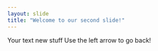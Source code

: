 ```yaml
---
layout: slide
title: "Welcome to our second slide!"
---
```

Your text new stuff
Use the left arrow to go back!
